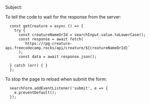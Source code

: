 Subject:

To tell the code to wait for the response from the server:
```
  const getCreature = async () => {
    try {
      const creatureNameOrId = searchInput.value.toLowerCase();
      const response = await fetch(
        `https://rpg-creature-api.freecodecamp.rocks/api/creature/${creatureNameOrId}`
      );
      const data = await response.json();

  } catch (err) { }
  };
```

To stop the page to reload when submit the form:
```
  searchForm.addEventListener('submit', e => {
    e.preventDefault();
  });
```
